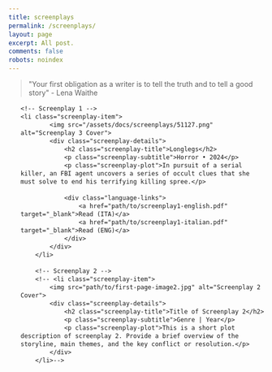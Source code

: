 ```yaml
---
title: screenplays
permalink: /screenplays/
layout: page
excerpt: All post.
comments: false
robots: noindex
---
```



> "Your first obligation as a writer is to tell the truth and to tell a good story" - Lena Waithe

<ul class="screenplay-list">

    <!-- Screenplay 1 -->
    <li class="screenplay-item">
			<img src="/assets/docs/screenplays/51127.png" alt="Screenplay 3 Cover">
            <div class="screenplay-details">
                <h2 class="screenplay-title">Longlegs</h2>
                <p class="screenplay-subtitle">Horror • 2024</p>
                <p class="screenplay-plot">In pursuit of a serial killer, an FBI agent uncovers a series of occult clues that she must solve to end his terrifying killing spree.</p>

				<div class="language-links">
                    <a href="path/to/screenplay1-english.pdf" target="_blank">Read (ITA)</a>
                    <a href="path/to/screenplay1-italian.pdf" target="_blank">Read (ENG)</a>
                </div>
            </div>
        </li>

        <!-- Screenplay 2 -->
        <!-- <li class="screenplay-item">
            <img src="path/to/first-page-image2.jpg" alt="Screenplay 2 Cover">
            <div class="screenplay-details">
                <h2 class="screenplay-title">Title of Screenplay 2</h2>
                <p class="screenplay-subtitle">Genre | Year</p>
                <p class="screenplay-plot">This is a short plot description of screenplay 2. Provide a brief overview of the storyline, main themes, and the key conflict or resolution.</p>
            </div>
        </li>-->



</ul>
